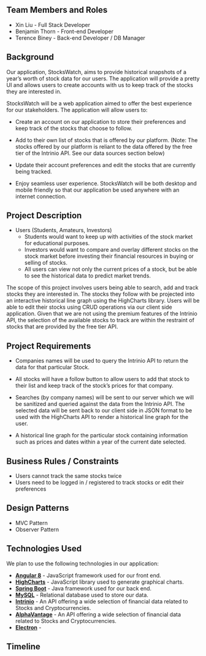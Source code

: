 ## Team Members and Roles

* Xin Liu - Full Stack Developer
* Benjamin Thorn - Front-end Developer  
* Terence Biney - Back-end Developer / DB Manager

## Background

Our application, StocksWatch, aims to provide historical snapshots of a year’s worth of stock data for our users. The application will provide a pretty UI and allows users to create accounts with us to keep track of the stocks they are interested in.

StocksWatch will be a web application aimed to offer the best experience for our stakeholders. The application will allow users to:


* Create an account on our application to store their preferences and keep track of the stocks that choose to follow.


* Add to their own list of stocks that is offered by our platform. (Note: The stocks offered by our platform is reliant to the data offered by the free tier of the Intrinio API. See our data sources section below)


* Update their account preferences and edit the stocks that are currently being tracked. 


* Enjoy seamless user experience. StocksWatch will be both desktop and mobile friendly so that our application be used anywhere with an internet connection. 

## Project Description 

- Users (Students, Amateurs, Investors)
	- Students would want to keep up with activities of the stock market for educational purposes.
	- Investors would want to compare and overlay different stocks on the stock market before investing their financial resources in buying or selling of stocks.
	- All users can view not only the current prices of a stock, but be able to see the historical data to predict market trends.

The scope of this project involves users being able to search, add and track stocks they are interested in. The stocks they follow with be projected into an interactive historical line graph using the HighCharts library. Users will be able to edit their stocks using CRUD operations via our client side application. Given that we are not using the premium features of the Intrinio API, the selection of the available stocks to track are within the restraint of stocks that are provided by the free tier API. 

## Project Requirements

* Companies names will be used to query the Intrinio API to return the data for that particular Stock.

* All stocks will have a follow button to allow users to add that stock to their list and keep track of the stock’s prices for that company.

* Searches (by company names) will be sent to our server which we will be sanitized and queried against the data from the Intrinio API. The selected data will be sent back to our client side in JSON format to be used with the HighCharts API to render a historical line graph for the user. 

* A historical line graph for the particular stock containing information such as prices and dates within a year of the current date selected. 

## Business Rules / Constraints
* Users cannot track the same stocks twice
* Users need to be logged in / registered to track stocks or edit their preferences

## Design Patterns
* MVC Pattern
* Observer Pattern

## Technologies Used

We plan to use the following technologies in our application: 
* __[Angular 8](https://angular.io/)__ - JavaScript framework used for our front end.
* __[HighCharts](https://www.highcharts.com/)__ - JavaScript library used to generate graphical charts.
* __[Spring Boot](https://spring.io/projects/spring-boot)__ - Java framework used for our back end. 
* __[MySQL]()__ - Relational database used to store our data.
* __[Intrinio](https://intrinio.com/)__ - An API offering a wide selection of financial data related to Stocks and Cryptocurrencies.
* __[AlphaVantage]()__ - An API offering a wide selection of financial data related to Stocks and Cryptocurrencies.
* __[Electron]()__ - 



## Timeline